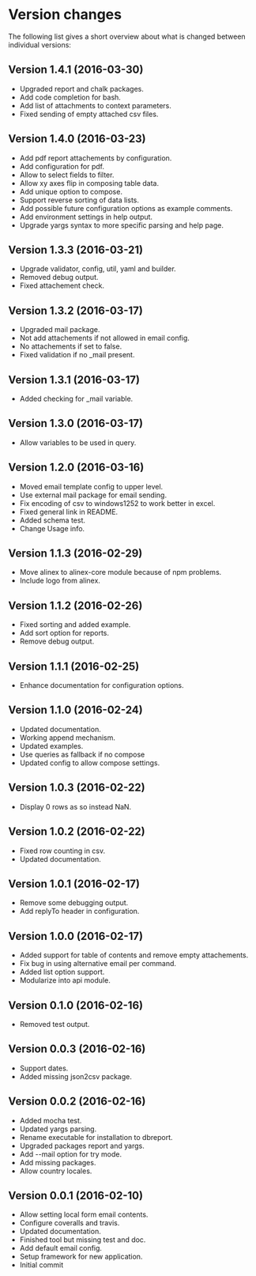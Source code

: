 Version changes
=================================================

The following list gives a short overview about what is changed between
individual versions:

Version 1.4.1 (2016-03-30)
-------------------------------------------------
- Upgraded report and chalk packages.
- Add code completion for bash.
- Add list of attachments to context parameters.
- Fixed sending of empty attached csv files.

Version 1.4.0 (2016-03-23)
-------------------------------------------------
- Add pdf report attachements by configuration.
- Add configuration for pdf.
- Allow to select fields to filter.
- Allow xy axes flip in composing table data.
- Add unique option to compose.
- Support reverse sorting of data lists.
- Add possible future configuration options as example comments.
- Add environment settings in help output.
- Upgrade yargs syntax to more specific parsing and help page.

Version 1.3.3 (2016-03-21)
-------------------------------------------------
- Upgrade validator, config, util, yaml and builder.
- Removed debug output.
- Fixed attachement check.

Version 1.3.2 (2016-03-17)
-------------------------------------------------
- Upgraded mail package.
- Not add attachements if not allowed in email config.
- No attachements if set to false.
- Fixed validation if no _mail present.

Version 1.3.1 (2016-03-17)
-------------------------------------------------
- Added checking for _mail variable.

Version 1.3.0 (2016-03-17)
-------------------------------------------------
- Allow variables to be used in query.

Version 1.2.0 (2016-03-16)
-------------------------------------------------
- Moved email template config to upper level.
- Use external mail package for email sending.
- Fix encoding of csv to windows1252 to work better in excel.
- Fixed general link in README.
- Added schema test.
- Change Usage info.

Version 1.1.3 (2016-02-29)
-------------------------------------------------
- Move alinex to alinex-core module because of npm problems.
- Include logo from alinex.

Version 1.1.2 (2016-02-26)
-------------------------------------------------
- Fixed sorting and added example.
- Add sort option for reports.
- Remove debug output.

Version 1.1.1 (2016-02-25)
-------------------------------------------------
- Enhance documentation for configuration options.

Version 1.1.0 (2016-02-24)
-------------------------------------------------
- Updated documentation.
- Working append mechanism.
- Updated examples.
- Use queries as fallback if no compose
- Updated config to allow compose settings.

Version 1.0.3 (2016-02-22)
-------------------------------------------------
- Display 0 rows as so instead NaN.

Version 1.0.2 (2016-02-22)
-------------------------------------------------
- Fixed row counting in csv.
- Updated documentation.

Version 1.0.1 (2016-02-17)
-------------------------------------------------
- Remove some debugging output.
- Add replyTo header in configuration.

Version 1.0.0 (2016-02-17)
-------------------------------------------------
- Added support for table of contents and remove empty attachements.
- Fix bug in using alternative email per command.
- Added list option support.
- Modularize into api module.

Version 0.1.0 (2016-02-16)
-------------------------------------------------
- Removed test output.

Version 0.0.3 (2016-02-16)
-------------------------------------------------
- Support dates.
- Added missing json2csv package.

Version 0.0.2 (2016-02-16)
-------------------------------------------------
- Added mocha test.
- Updated yargs parsing.
- Rename executable for installation to dbreport.
- Upgraded packages report and yargs.
- Add --mail option for try mode.
- Add missing packages.
- Allow country locales.

Version 0.0.1 (2016-02-10)
-------------------------------------------------
- Allow setting local form email contents.
- Configure coveralls and travis.
- Updated documentation.
- Finished tool but missing test and doc.
- Add default email config.
- Setup framework for new application.
- Initial commit

